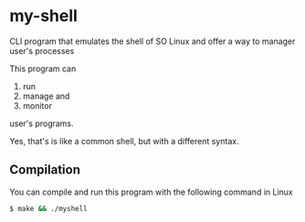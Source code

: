 # my-shell
CLI program that emulates the shell of SO Linux and offer a way to manager user's processes

This program can

1. run
2. manage and
3. monitor

user's programs. 

Yes, that's is like a common shell, but with a different syntax.

## Compilation

You can compile and run this program with the following command in Linux

```bash
$ make && ./myshell
```